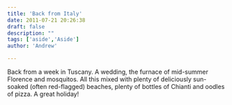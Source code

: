 ```yaml
---
title: 'Back from Italy'
date: 2011-07-21 20:26:38
draft: false
description: ""
tags: ['aside','Aside']
author: 'Andrew'

---
```


Back from a week in Tuscany. A wedding, the furnace of mid-summer Florence and mosquitos. All this mixed with plenty of deliciously sun-soaked (often red-flagged) beaches, plenty of bottles of Chianti and oodles of pizza. A great holiday!
